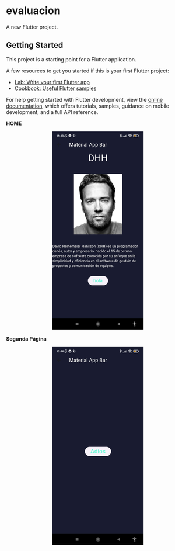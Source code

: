 # evaluacion

A new Flutter project.

## Getting Started

This project is a starting point for a Flutter application.

A few resources to get you started if this is your first Flutter project:

- [Lab: Write your first Flutter app](https://docs.flutter.dev/get-started/codelab)
- [Cookbook: Useful Flutter samples](https://docs.flutter.dev/cookbook)

For help getting started with Flutter development, view the
[online documentation](https://docs.flutter.dev/), which offers tutorials,
samples, guidance on mobile development, and a full API reference.

**HOME**

<p align="center">
  <img width="250" alt="Home" src="img/imagen1.jpg">
</p>

**Segunda Página**

<p align="center">
  <img width="250" alt="Segunda pagina" src="img/imagen2.jpg">
</p>
